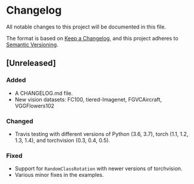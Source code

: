 
# Changelog

All notable changes to this project will be documented in this file.

The format is based on [Keep a Changelog](https://keepachangelog.com/en/1.0.0/),
and this project adheres to [Semantic Versioning](https://semver.org/spec/v2.0.0.html).

## [Unreleased]

### Added

* A CHANGELOG.md file.
* New vision datasets: FC100, tiered-Imagenet, FGVCAircraft, VGGFlowers102

### Changed

* Travis testing with different versions of Python (3.6, 3.7), torch (1.1, 1.2, 1.3, 1.4), and torchvision (0.3, 0.4, 0.5).

### Fixed

* Support for `RandomClassRotation` with newer versions of torchvision.
* Various minor fixes in the examples.
